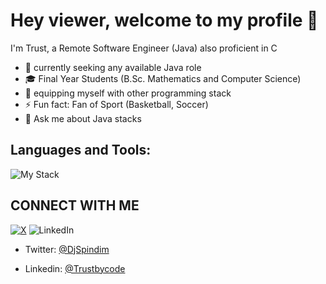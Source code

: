 # **Hey viewer, welcome to my profile 👋**

I'm Trust, a Remote Software Engineer (Java) also proficient in C


- 🔭 currently seeking any available Java role 
- 🎓 Final Year Students (B.Sc. Mathematics and Computer Science)
- 🌱 equipping myself with other programming stack
- ⚡ Fun fact: Fan of Sport (Basketball, Soccer)
- 💬 Ask me about Java stacks

## **Languages and Tools:**

![My Stack](https://github.com/trustbycode/trustbycode/assets/90010323/e4ad6b90-2524-4366-83c8-a017843cbed0)

## **CONNECT WITH ME**

[![X](https://github.com/trustbycode/trustbycode/assets/90010323/60d99969-d3e5-4365-bd57-a17fe3064b83)]([url](https://twitter.com/DjSpindim)) 
![LinkedIn](https://github.com/trustbycode/trustbycode/assets/90010323/305732bd-3d4c-4e15-aa7d-da1dd5c9e9b9)


  * Twitter: [@DjSpindim]([url](https://twitter.com/DjSpindim))
  
  * Linkedin: [@Trustbycode]([url](https://www.linkedin.com/in/trustbycode/))
<!--
**trustbycode/trustbycode** is a ✨ _special_ ✨ repository because its `README.md` (this file) appears on your GitHub profile.

Here are some ideas to get you started:

- 🔭 I’m currently working on ...
- 🌱 I’m currently learning ...
- 👯 I’m looking to collaborate on ...
- 🤔 I’m looking for help with ...
- 💬 Ask me about ...
- 📫 How to reach me: ...
- 😄 Pronouns: ...
- ⚡ Fun fact: ...
-->
